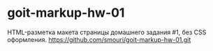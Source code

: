 # goit-markup-hw-01
HTML-разметка макета страницы домашнего задания #1, без CSS оформления.
https://github.com/smouri/goit-markup-hw-01.git
